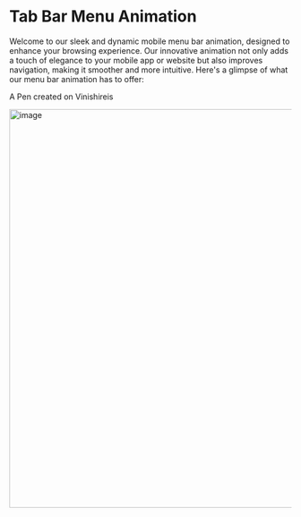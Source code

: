 # Tab Bar Menu Animation

Welcome to our sleek and dynamic mobile menu bar animation, designed to enhance your browsing experience. Our innovative animation not only adds a touch of elegance to your mobile app or website but also improves navigation, making it smoother and more intuitive. Here's a glimpse of what our menu bar animation has to offer:

A Pen created on Vinishireis 

<img width="713" alt="image" src="https://github.com/Vinishireis/Bar-Menu-Animation/assets/95651095/a41a3003-9766-492f-bba8-83303f5dbcaa">

